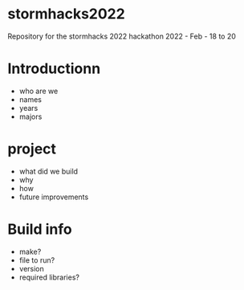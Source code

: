 # stormhacks2022
Repository for the stormhacks 2022 hackathon
2022 - Feb - 18 to 20

# Introductionn
- who are we
- names
- years
- majors

# project
- what did we build
- why
- how
- future improvements

# Build info
- make?
- file to run?
- version
- required libraries?
